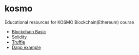 # kosmo

Educational resources for KOSMO Blockchain(Ethereum) course

* [Blockchain Basic](http://bit.ly/2Vv390B)  
* [Solidity](http://bit.ly/30JcjF2)  
* [Truffle](http://bit.ly/2lGDO2E)  
* [Dapp example](http://bit.ly/2kwIo3e)  


